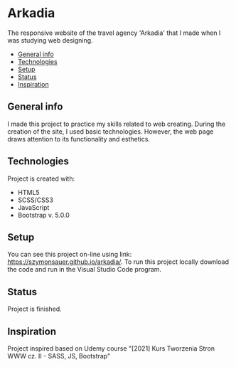 # Arkadia
The responsive website of the travel agency 'Arkadia' that I made when I was studying
web designing. 

* [General info](#general-info)
* [Technologies](#technologies)
* [Setup](#setup)
* [Status](#status)
* [Inspiration](#inspiration)

## General info
I made this project to practice my skills related to web creating. During the creation of the site, I used basic technologies. 
However, the web page draws attention to its functionality and esthetics.

## Technologies
Project is created with:
* HTML5
* SCSS/CSS3
* JavaScript
* Bootstrap v. 5.0.0

## Setup
You can see this project on-line using link: https://szymonsauer.github.io/arkadia/.
To run this project locally download the code and run in the Visual Studio Code program. 

## Status
Project is finished.

## Inspiration
Project inspired based on Udemy course "[2021] Kurs Tworzenia Stron WWW cz. II - SASS, JS, Bootstrap"
